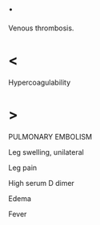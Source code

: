 # .

Venous thrombosis.

# <

Hypercoagulability

# >

PULMONARY EMBOLISM

Leg swelling, unilateral

Leg pain

High serum D dimer

Edema

Fever
